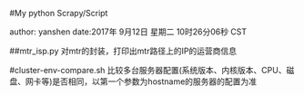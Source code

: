 #My python Scrapy/Script

author: yanshen
date:2017年 9月12日 星期二 10时26分06秒 CST

##mtr_isp.py
对mtr的封装，打印出mtr路径上的IP的运营商信息

#cluster-env-compare.sh
比较多台服务器配置(系统版本、内核版本、CPU、磁盘、网卡等)是否相同，以第一个参数为hostname的服务器的配置为准